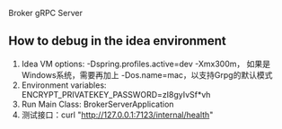 Broker gRPC Server

## How to debug in the idea environment
1. Idea VM options: -Dspring.profiles.active=dev -Xmx300m， 如果是Windows系统，需要再加上 -Dos.name=mac，以支持Grpg的默认模式
2. Environment variables: ENCRYPT_PRIVATEKEY_PASSWORD=zI8gyIvSf*vh
3. Run Main Class: BrokerServerApplication
4. 测试接口：curl "http://127.0.0.1:7123/internal/health"
